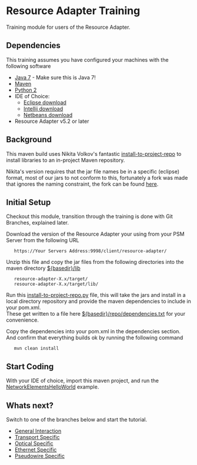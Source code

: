 Resource Adapter Training
=========================

Training module for users of the Resource Adapter.  


Dependencies
----------

This training assumes you have configured your machines with the following software

* [Java 7](http://www.oracle.com/technetwork/java/javase/downloads/index.html) - Make sure this is Java 7!
* [Maven](http://maven.apache.org/download.cgi) 
* [Python 2](https://www.python.org/downloads/)
* IDE of Choice: 
    * [Eclipse download](https://www.eclipse.org/downloads/)
    * [Intellij download](http://www.jetbrains.com/idea/download/)
    * [Netbeans download](https://netbeans.org/downloads/) 
* Resource Adapter v5.2 or later


Background
----------

This maven build uses Nikita Volkov's fantastic [install-to-project-repo](https://github.com/nikita-volkov/install-to-project-repo) to install libraries to an in-project Maven repository.

Nikita's version requires that the jar file names be in a specific (eclipse) format, most of our jars to not conform to this,
fortunately a fork was made that ignores the naming constraint, the fork can be found [here](https://github.com/carchrae/install-to-project-repo/blob/master/install-to-project-repo.py). 


Initial Setup
---------------

Checkout this module, transition through the training is done with Git Branches, explained later.  


Download the version of the Resource Adapter your using from your PSM Server from the following URL 
       
       https://Your Servers Address:9998/client/resource-adapter/


Unzip this file and copy the jar files from the following directories into the maven directory [${basedir}/lib](./lib)

       resource-adapter-X.x/target/
       resource-adapter-X.x/target/lib/


Run this [install-to-project-repo.py](./install-to-project-repo.py) file, this will take the jars and install in a local directory repository and provide 
the maven dependencies to include in your pom.xml.  
These get written to a file here [${basedir}/repo/dependencies.txt](./repo/dependencies.txt) for your convenience. 

Copy the dependencies into your pom.xml in the dependencies section.  And confirm that everything builds ok by running 
the following command

       mvn clean install



Start Coding
---------------

With your IDE of choice, import this maven project, and run the [NetworkElementsHelloWorld](./src/main/java/com/btisystems/pronx/training/NetworkElementsHelloWorld.java) example.


Whats next?
---------------

Switch to one of the branches below and start the tutorial.

* [General Interaction](https://github.com/btisystems/resource-adapter-training/tree/01GetCustomer)
* [Transport Specific](https://github.com/btisystems/resource-adapter-training/tree/100Transport)
* [Optical Specific](https://github.com/btisystems/resource-adapter-training/tree/200Optical)
* [Ethernet Specific](https://github.com/btisystems/resource-adapter-training/tree/300Ethernet)
* [Pseudowire Specific](https://github.com/btisystems/resource-adapter-training/tree/400Pseudowire)
 

